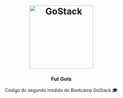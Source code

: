 <h1 align="center">
    <img alt="GoStack" src="https://firebasestorage.googleapis.com/v0/b/gitimg-d49a4.appspot.com/o/icon.png?alt=media&token=817da0a7-a24e-4977-89a4-7c8575570d6c" width="200px" />
</h1>

<h3 align="center">
  Fut Gols
</h3>

<p align="center">Código do segundo módulo do Bootcamp GoStack 🎓</p>

